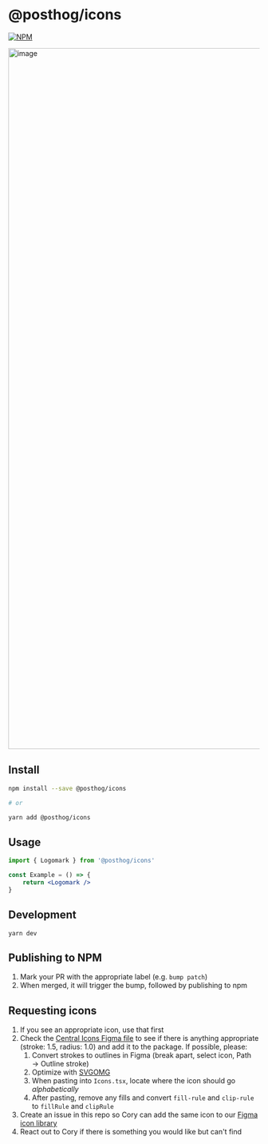 # @posthog/icons

[![NPM](https://img.shields.io/npm/v/@posthog/icons.svg)](https://www.npmjs.com/package/@posthog/icons)

<img width="1403" alt="image" src="https://github.com/user-attachments/assets/54131c59-4294-4078-9ff0-751bae88deb0" />





## Install

```bash
npm install --save @posthog/icons

# or

yarn add @posthog/icons
```

## Usage

```jsx
import { Logomark } from '@posthog/icons'

const Example = () => {
    return <Logomark />
}
```

## Development

`yarn dev`

## Publishing to NPM

1. Mark your PR with the appropriate label (e.g. `bump patch`)
2. When merged, it will trigger the bump, followed by publishing to npm

## Requesting icons

1. If you see an appropriate icon, use that first
1. Check the [Central Icons Figma file](https://www.figma.com/file/5vlhJx4BrYePkBaq1bZ0Ci/central-icon-system-v1.15---latest?type=design&node-id=7-118&mode=design&t=0A5eHFpLAHbhTLLv-0) to see if there is anything appropriate (stroke: 1.5, radius: 1.0) and add it to the package. If possible, please:
    1. Convert strokes to outlines in Figma (break apart, select icon, Path → Outline stroke)
    1. Optimize with [SVGOMG](https://jakearchibald.github.io/svgomg/)
    1. When pasting into `Icons.tsx`, locate where the icon should go _alphabetically_
    1. After pasting, remove any fills and convert `fill-rule` and `clip-rule` to `fillRule` and `clipRule`
1. Create an issue in this repo so Cory can add the same icon to our [Figma icon library](https://www.figma.com/file/fIXZa0PCGX1oBwQm0sOT7s/Icons?type=design&node-id=0%3A1&mode=design&t=I6lG9OdvUp3ZRt9I-1)
1. React out to Cory if there is something you would like but can't find
